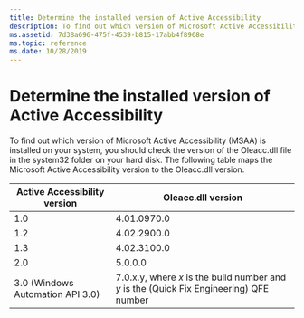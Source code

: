 ```yaml
---
title: Determine the installed version of Active Accessibility
description: To find out which version of Microsoft Active Accessibility is installed on your system, you should check the version of the Oleacc.dll file in the system32 folder on your hard disk.
ms.assetid: 7d38a696-475f-4539-b815-17abb4f8968e
ms.topic: reference
ms.date: 10/28/2019
---
```


# Determine the installed version of Active Accessibility

To find out which version of Microsoft Active Accessibility (MSAA) is installed on your system, you should check the version of the Oleacc.dll file in the system32 folder on your hard disk. The following table maps the Microsoft Active Accessibility version to the Oleacc.dll version.

| Active Accessibility version     | Oleacc.dll version                                                                       |
|----------------------------------|------------------------------------------------------------------------------------------|
| 1.0                              | 4.01.0970.0                                                                              |
| 1.2                              | 4.02.2900.0                                                                              |
| 1.3                              | 4.02.3100.0                                                                              |
| 2.0                              | 5.0.0.0                                                                                  |
| 3.0 (Windows Automation API 3.0) | 7.0.x.y, where *x* is the build number and *y* is the (Quick Fix Engineering) QFE number |
